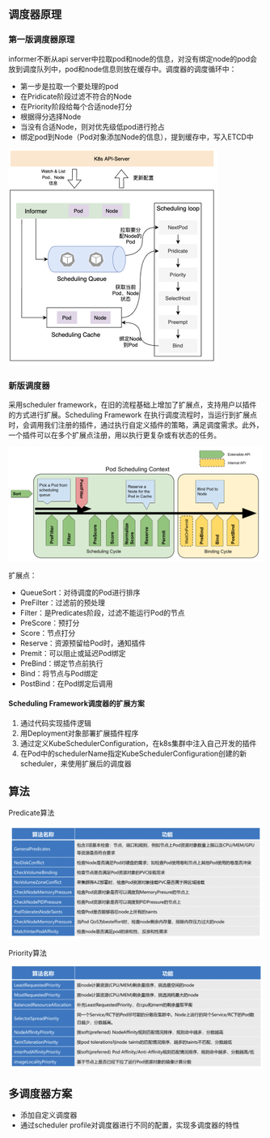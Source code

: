## 调度器原理

### 第一版调度器原理

informer不断从api server中拉取pod和node的信息，对没有绑定node的pod会放到调度队列中，pod和node信息则放在缓存中。调度器的调度循环中：

* 第一步是拉取一个要处理的pod
* 在Pridicate阶段过滤不符合的Node
* 在Priority阶段给每个合适node打分
* 根据得分选择Node
* 当没有合适Node，则对优先级低pod进行抢占
* 绑定pod到Node（Pod对象添加Node的信息），提到缓存中，写入ETCD中

<img src="../pics/调度原理.png" alt="image-20220316162837894" style="zoom:50%;" />

### 新版调度器

采用scheduler framework，在旧的流程基础上增加了扩展点，支持用户以插件的方式进行扩展。Scheduling Framework 在执行调度流程时，当运行到扩展点时，会调用我们注册的插件，通过执行自定义插件的策略，满足调度需求。此外，一个插件可以在多个扩展点注册，用以执行更复杂或有状态的任务。

![img](../pics/scheduling-framework-extensions.png)

扩展点：

* QueueSort：对待调度的Pod进行排序
* PreFilter：过滤前的预处理
* Filter：是Predicates阶段，过滤不能运行Pod的节点
* PreScore：预打分
* Score：节点打分
* Reserve：资源预留给Pod时，通知插件
* Premit：可以阻止或延迟Pod绑定
* PreBind：绑定节点前执行
* Bind：将节点与Pod绑定
* PostBind：在Pod绑定后调用

#### Scheduling Framework调度器的扩展方案

1. 通过代码实现插件逻辑
2. 用Deployment对象部署扩展插件程序
3. 通过定义KubeSchedulerConfiguration，在k8s集群中注入自己开发的插件
4. 在Pod中的schedulerName指定KubeSchedulerConfiguration创建的新scheduler，来使用扩展后的调度器



## 算法

Predicate算法

![image-20220316163550339](../pics/predicate算法.png)

Priority算法

![image-20220316163719053](../pics/Priority算法.png)



## 多调度器方案

* 添加自定义调度器
* 通过scheduler profile对调度器进行不同的配置，实现多调度器的特性
